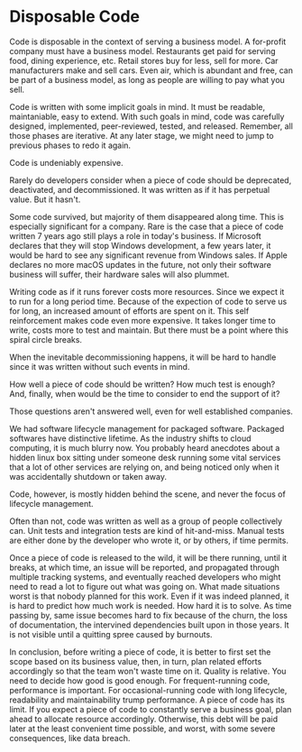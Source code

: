 # Disposable Code

Code is disposable in the context of serving a business model.
A for-profit company must have a business model.
Restaurants get paid for serving food, dining experience, etc.
Retail stores buy for less, sell for more.
Car manufacturers make and sell cars.
Even air, which is abundant and free, can be part of a business model,
as long as people are willing to pay what you sell.

Code is written with some implicit goals in mind.
It must be readable, maintaniable, easy to extend.
With such goals in mind, code was carefully designed, implemented, peer-reviewed, tested, and released.
Remember, all those phases are iterative.
At any later stage, we might need to jump to previous phases to redo it again.

Code is undeniably expensive.

Rarely do developers consider when a piece of code should be deprecated, deactivated, and decommissioned. It was written as if it has perpetual value.
But it hasn't.

Some code survived, but majority of them disappeared along time.
This is especially significant for a company.
Rare is the case that a piece of code written 7 years ago still plays a role in today's business.
If Microsoft declares that they will stop Windows development, a few years later, it would be hard to see any significant revenue from Windows sales.
If Apple declares no more macOS updates in the future, not only their software business will suffer, their hardware sales will also plummet.

Writing code as if it runs forever costs more resources.
Since we expect it to run for a long period time.
Because of the expection of code to serve us for long, an increased amount of efforts are spent on it.
This self reinforcement makes code even more expensive.
It takes longer time to write, costs more to test and maintain.
But there must be a point where this spiral circle breaks.

When the inevitable decommissioning happens, it will be hard to handle since it was written without such events in mind.

How well a piece of code should be written?
How much test is enough?
And, finally, when would be the time to consider to end the support of it?

Those questions aren't answered well, even for well established companies.

We had software lifecycle management for packaged software. Packaged softwares have distinctive lifetime. As the industry shifts to cloud computing, it is much blurry now. You probably heard anecdotes about a hidden linux box sitting under someone desk running some vital services that a lot of other services are relying on, and being noticed only when it was accidentally shutdown or taken away.

Code, however, is mostly hidden behind the scene, and never the focus of lifecycle management.

Often than not, code was written as well as a group of people collectively can.
Unit tests and integration tests are kind of hit-and-miss.
Manual tests are either done by the developer who wrote it, or by others, if time permits.

Once a piece of code is released to the wild, it will be there running, 
until it breaks, at which time, an issue will be reported,
and propagated through multiple tracking systems,
and eventually reached developers who might need to read a lot to figure out what was going on.
What made situations worst is that nobody planned for this work.
Even if it was indeed planned, it is hard to predict how much work is needed.
How hard it is to solve.
As time passing by, same issue becomes hard to fix because of the churn,
the loss of documentation, the intervined dependencies built upon in those years.
It is not visible until a quitting spree caused by burnouts.

In conclusion, before writing a piece of code, it is better to first set the scope based on its business value, then, in turn, plan related efforts accordingly so that the team won't waste time on it.
Quality is relative. You need to decide how good is good enough.
For frequent-running code, performance is important.
For occasional-running code with long lifecycle, readability and maintainability trump performance.
A piece of code has its limit.
If you expect a piece of code to constantly serve a business goal, plan ahead to allocate resource accordingly. Otherwise, this debt will be paid later at the least convenient time possible, and worst, with some severe consequences, like data breach.
